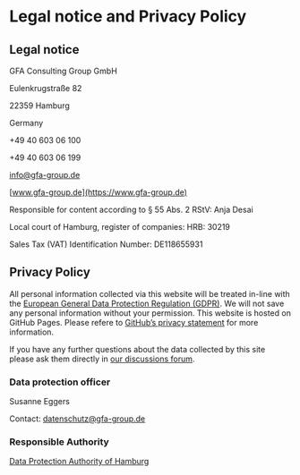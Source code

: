 # Legal notice and Privacy Policy

## Legal notice

GFA Consulting Group GmbH

Eulenkrugstraße 82

22359 Hamburg

Germany


+49 40 603 06 100

+49 40 603 06 199

[info@gfa-group.de](mailto:info@gfa-group.de)

[www.gfa-group.de](https://www.gfa-group.de)

Responsible for content according to § 55 Abs. 2 RStV: Anja Desai

Local court of Hamburg, register of companies: HRB: 30219

Sales Tax (VAT) Identification Number: DE118655931

## Privacy Policy

All personal information collected via this website will be treated in-line with the [European General Data Protection Regulation (GDPR)](https://gdpr-info.eu/). We will not save any personal information without your permission.
This website is hosted on GitHub Pages. Please refere to [GitHub’s privacy statement](https://docs.github.com/en/site-policy/privacy-policies/global-privacy-practices) for more information.

If you have any further questions about the data collected by this site please ask them directly in [our discussions forum](https://github.com/GFA-DIU/GFA-DIU.github.io).


### Data protection officer

Susanne Eggers

Contact: datenschutz@gfa-group.de

### Responsible Authority

[Data Protection Authority of Hamburg](https://datenschutz-hamburg.de/) 